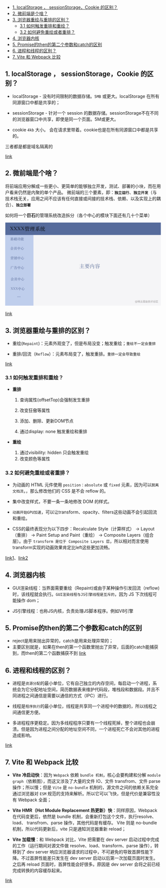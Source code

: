 - [1. localStorage ， sessionStorage，Cookie 的区别？](#1-localstorage--sessionstoragecookie-的区别)
- [2. 微前端是个啥？](#2-微前端是个啥)
- [3. 浏览器重绘与重排的区别？](#3-浏览器重绘与重排的区别)
  - [3.1 如何触发重排和重绘？](#31-如何触发重排和重绘)
  - [3.2 如何避免重绘或者重排？](#32-如何避免重绘或者重排)
- [4. 浏览器内核](#4-浏览器内核)
- [5. Promise的then的第二个参数和catch的区别](#5-promise的then的第二个参数和catch的区别)
- [6. 进程和线程的区别？](#6-进程和线程的区别)
- [7. Vite 和 Webpack 比较](#7-vite-和-webpack-比较)

## 1. localStorage ， sessionStorage，Cookie 的区别？
- localStorage - 没有时间限制的数据存储。`5MB` 或更大。localStorage 在所有同源窗口中都是共享的；

- sessionStorage - 针对一个 session 的数据存储。sessionStorage不在不同的浏览器窗口中共享，即使是同一个页面。5M或更大。

- cookie `4kb` 大小。 会在请求里带着。cookie也是在所有同源窗口中都是共享的。

三者都是都是域名隔离的

[link](https://blog.csdn.net/jiangnanqbey/article/details/81709322)

## 2. 微前端是个啥？
将前端应用分解成一些更小、更简单的能够独立开发，测试、部署的小块，而在用户看来仍然是内聚的单个产品。 微前端的三个要素，即：**`独立运行`**、**`独立开发`**（与技术栈无关，应用之间不应该有任何直接或间接的技术栈、依赖、以及实现上的耦合）、**`独立部署`**

如何将一个**巨石**的管理系统改造拆分（各个中心的模块下面还有几十个菜单）

![micro FE](https://github.com/Dragon-Rider/eragon.github.io/raw/main/imgs/PI-Summary/FE_base_micro_front_end.jpg "micro FE")

[link](https://juejin.cn/post/6966189658132709390)

## 3. 浏览器重绘与重排的区别？
- 重绘(`Repaint`)：元素外观变了，但是布局没变；触发重绘；`重绘不一定会重排`

- 重排/回流（`Reflow`）：元素布局变了，触发重排。`重排一定会导致重绘`

[link](https://blog.csdn.net/jiangnanqbey/article/details/81709322)

### 3.1 如何触发重排和重绘？
- **重排**
  1. 查询属性(offsetTop)会强制发生重排

  2. 改变狂傲等属性

  3. 添加、删除、更新DOM节点

  4. 通过display: none 触发重绘和重排

- **重绘**
  1. 通过visibility: hidden 只会触发重绘
  2. 改变颜色等属性

### 3.2 如何避免重绘或者重排？
- 为动画的 HTML 元件使用 `position：absolute` 或 `fixed` 元素，因为可以`脱离文档流`，，那么修改他们的 CSS 是不会 reflow 的。

- 集中改变样式，不要一条一条地修改 DOM 的样式。

- `动画开始GPU加速`，可以让transform、opacity、filters这些动画不会引起回流和重绘。

- CSS的最终表现分为以下四步：Recalculate Style（计算样式） -> Layout（重排） -> Paint Setup and Paint（重绘） -> Composite Layers（组合层）。由于 `transform 是位于 Composite Layers 层`，所以相对而言使用transform实现的动画效果肯定比left这些更加流畅。

[link1](https://juejin.cn/post/6844903734951018504#heading-11)、[link2](https://www.ucloud.cn/yun/86898.html)

## 4. 浏览器内核
- GUI渲染线程：当界面需要重绘（Repaint)或由于某种操作引发回流（reflow)时，该线程就会执行。`GUI渲染线程与JS引擎线程是互斥的`，因为 JS 下次线程可能操作 dom；

- JS引擎线程：也称JS内核，负责处理JS脚本程序。例如V8引擎

## 5. Promise的then的第二个参数和catch的区别
- reject是用来抛出异常的，catch是用来处理异常的；
- 主要区别就是，如果在then的第一个函数里抛出了异常，后面的catch能捕获到，而then的第二个函数捕获不到
[link](https://juejin.cn/post/7075894989200293919)

## 6. 进程和线程的区别？
- 进程是`资源分配`的最小单位，它有自己独立的内存空间，每启动一个进程，系统会为它分配地址空间，简历数据表来维护代码段，堆栈段和数据段。并且不同进程之间通信是需要以通信的方式（IPC）进行。

- 线程是`程序执行`的最小单位，线程是共享同一个进程中的数据的，所以线程之间通信更方便。

- 多进程程序更稳定。因为多线程程序只要有一个线程死掉，整个进程也会崩溃。但是因为进程之间分配的地址空间不同，一个进程死亡不会对其他的进程造成影响。

[link](https://juejin.cn/post/6850418112186859527)

## 7. Vite 和 Webpack 比较
- **Vite 冷启动快**：因为 `Webpack` 依赖 `bundle 机制`，核心会要构建和分解 `module graph`（依赖图），而这又涉及了大量的文件 IO、文件 transfrom、文件 parse 操作；所以慢；但是 `Vite` 是 `no-bundle` 机制的，源文件之间的依赖关系完全通过浏览器对 `ESM` 规范的支持来解析。所以它可以飞快，但是代价是兼容性没有 Webpack 全面；

- **Vite HMR（Hot Module Replacement 热更新）快**：同样原因，Webpack 在代码变更后，依然是 bundle 机制，会重新打包这个文件，执行resolve、 load、 transfrom、parse 操作，其他代码是有缓存。 Vite 则是 no-bundle 机制，所以代码更新后，vite 只是通知浏览器重新 reload；

- **Vite 加载慢**：和 Webpack 对比，Vite 把需要在 dev server 启动过程中完成的工作（运行期间对源文件做 resolve、load、transform、parse 操作），转移到了 dev server 响应浏览器请求的过程中，不可避免的导致首屏性能下降。不过首屏性能差只发生在 dev server 启动以后第一次加载页面时发生。之后再 reload 页面时，首屏性能会好很多。原因是 dev server 会将之前已经完成转换的内容缓存起来。

[link](https://juejin.cn/post/7129041114174062628#heading-2)